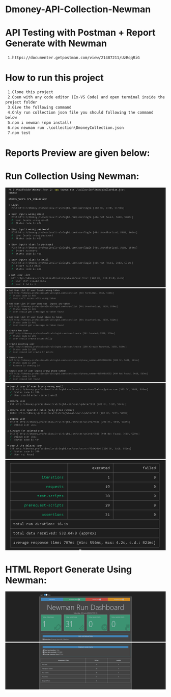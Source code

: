  # Dmoney-API-Collection-Newman 
 # API Testing with Postman + Report Generate with Newman 

     1.https://documenter.getpostman.com/view/21487211/UzBqqRiG

 # How to run this project
     1.Clone this project 
     2.Open with any code editor (Ex-VS Code) and open terminal inside the project folder
     3.Give the following command
     4.Only run collection json file you should following the command below
     5.npm i newman (npm install)
     6.npx newman run .\collection\DmoneyCollection.json
     7.npm test

# Reports Preview are given below:
# Run Collection Using Newman:
![Reports Preview](./collection/test-01.png)
![Reports Preview](./collection/test-02.png)
![Reports Preview](./collection/test-03.png)
![Reports Preview](./collection/test-04.png)
   
# HTML Report Generate Using Newman:
  
 ![Reports Preview](./collection/report-01.png)
 ![Reports Preview](./collection/report-02.png)


